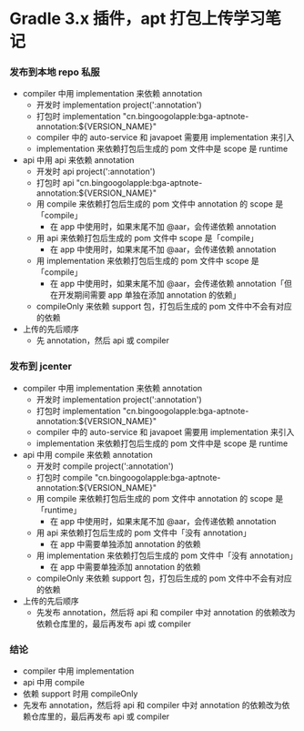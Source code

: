 Gradle 3.x 插件，apt 打包上传学习笔记
============

### 发布到本地 repo 私服

* compiler 中用 implementation 来依赖 annotation
  * 开发时 implementation project(':annotation')
  * 打包时 implementation "cn.bingoogolapple:bga-aptnote-annotation:${VERSION_NAME}"
  * compiler 中的 auto-service 和 javapoet 需要用 implementation 来引入
  * implementation 来依赖打包后生成的 pom 文件中是 scope 是 runtime
* api 中用 api 来依赖 annotation
  * 开发时 api project(':annotation')
  * 打包时 api "cn.bingoogolapple:bga-aptnote-annotation:${VERSION_NAME}"
  * 用 compile 来依赖打包后生成的 pom 文件中 annotation 的 scope 是「compile」
    * 在 app 中使用时，如果末尾不加 @aar，会传递依赖 annotation
  * 用 api 来依赖打包后生成的 pom 文件中 scope 是「compile」
    * 在 app 中使用时，如果末尾不加 @aar，会传递依赖 annotation
  * 用 implementation 来依赖打包后生成的 pom 文件中 scope 是「compile」
    * 在 app 中使用时，如果末尾不加 @aar，会传递依赖 annotation「但在开发期间需要 app 单独在添加 annotation 的依赖」
  * compileOnly 来依赖 support 包，打包后生成的 pom 文件中不会有对应的依赖
* 上传的先后顺序
  * 先 annotation，然后 api 或 compiler

### 发布到 jcenter

* compiler 中用 implementation 来依赖 annotation
  * 开发时 implementation project(':annotation')
  * 打包时 implementation "cn.bingoogolapple:bga-aptnote-annotation:${VERSION_NAME}"
  * compiler 中的 auto-service 和 javapoet 需要用 implementation 来引入
  * implementation 来依赖打包后生成的 pom 文件中是 scope 是 runtime
* api 中用 compile 来依赖 annotation
  * 开发时 compile project(':annotation')
  * 打包时 compile "cn.bingoogolapple:bga-aptnote-annotation:${VERSION_NAME}"
  * 用 compile 来依赖打包后生成的 pom 文件中 annotation 的 scope 是「runtime」
    * 在 app 中使用时，如果末尾不加 @aar，会传递依赖 annotation
  * 用 api 来依赖打包后生成的 pom 文件中「没有 annotation」
    * 在 app 中需要单独添加 annotation 的依赖
  * 用 implementation 来依赖打包后生成的 pom 文件中「没有 annotation」
    * 在 app 中需要单独添加 annotation 的依赖
  * compileOnly 来依赖 support 包，打包后生成的 pom 文件中不会有对应的依赖
* 上传的先后顺序
  * 先发布 annotation，然后将 api 和 compiler 中对 annotation 的依赖改为依赖仓库里的，最后再发布 api 或 compiler

### 结论

* compiler 中用 implementation
* api 中用 compile
* 依赖 support 时用 compileOnly
* 先发布 annotation，然后将 api 和 compiler 中对 annotation 的依赖改为依赖仓库里的，最后再发布 api 或 compiler
